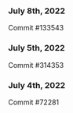 ### July 8th, 2022

Commit #133543

### July 5th, 2022

Commit #314353


### July 4th, 2022

Commit #72281
